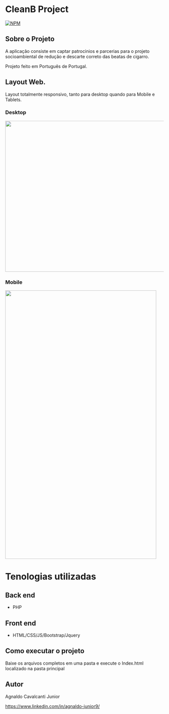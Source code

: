 # CleanB Project
[![NPM](https://img.shields.io/apm/l/NPM)](https://github.com/AgnaldoJunior9/Projeto-cleanb/blob/main/LICENCE)
 
 ## Sobre o Projeto
 
 A aplicação consiste em captar patrocinios e parcerias para o projeto socioambiental de redução e descarte correto das beatas de cigarro.
 
 Projeto feito em Português de Portugal.
 
 ## Layout Web.
 
 Layout totalmente responsivo, tanto para desktop quando para Mobile e Tablets.
 
 ### Desktop
 
<img src="https://user-images.githubusercontent.com/65681631/172240248-b541fae6-bf0e-49aa-8251-e65f54462a8e.jpg" width="854" height="480">

### Mobile

<img src="https://user-images.githubusercontent.com/65681631/172247368-1427c3c7-dd74-4fb4-82af-fd2501b772b7.jpg" width="480" height="854">

# Tenologias utilizadas

## Back end
 
- PHP

## Front end

- HTML/CSS/JS/Bootstrap/Jquery

## Como executar o projeto

Baixe os arquivos completos em uma pasta e execute o Index.html localizado na pasta principal

## Autor

Agnaldo Cavalcanti Junior

https://www.linkedin.com/in/agnaldo-junior9/

